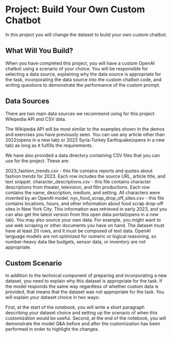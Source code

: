 # Project: Build Your Own Custom Chatbot
In this project you will change the dataset to build your own custom chatbot.

## What Will You Build?
When you have completed this project, you will have a custom OpenAI chatbot using a scenario of your choice. You will be responsible for selecting a data source, explaining why the data source is appropriate for the task, incorporating the data source into the custom chatbot code, and writing questions to demonstrate the performance of the custom prompt.

## Data Sources
There are two main data sources we recommend using for this project: Wikipedia API and CSV data.

The Wikipedia API will be most similar to the examples shown in the demos and exercises you have previously seen. You can use any article other than 2022(opens in a new tab) or 2023 Syria-Turkey Earthquake(opens in a new tab) as long as it fulfills the requirements.

We have also provided a data directory containing CSV files that you can use for the project. These are:

2023_fashion_trends.csv - this file contains reports and quotes about fashion trends for 2023. Each row includes the source URL, article title, and text snippet.
character_descriptions.csv - this file contains character descriptions from theater, television, and film productions. Each row contains the name, description, medium, and setting. All characters were invented by an OpenAI model.
nyc_food_scrap_drop_off_sites.csv - this file contains locations, hours, and other information about food scrap drop-off sites in New York City. This information was retrieved in early 2023, and you can also get the latest version from this open data portal(opens in a new tab).
You may also source your own data. For example, you might want to use web scraping or other documents you have on hand. The dataset must have at least 20 rows, and it must be composed of text data. OpenAI language models are not optimized for numeric or logical reasoning, so number-heavy data like budgets, sensor data, or inventory are not appropriate.

## Custom Scenario
In addition to the technical component of preparing and incorporating a new dataset, you need to explain why this dataset is appropriate for the task. If the model responds the same way regardless of whether custom data is provided, that means that the dataset was not appropriate for the task. You will explain your dataset choice in two ways:

First, at the start of the notebook, you will write a short paragraph describing your dataset choice and setting up the scenario of when this customization would be useful.
Second, at the end of the notebook, you will demonstrate the model Q&A before and after the customization has been performed in order to highlight the changes.